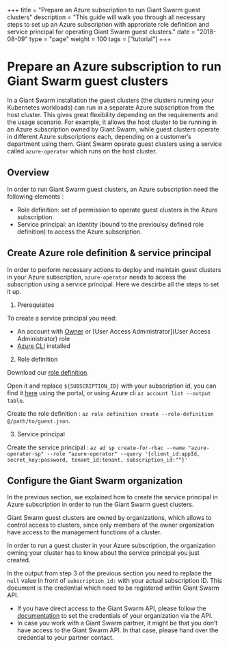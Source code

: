 +++
title = "Prepare an Azure subscription to run Giant Swarm guest clusters"
description = "This guide will walk you through all necessary steps to set up an Azure subscription with approriate role definition and service principal for operating Giant Swarm guest clusters."
date = "2018-08-09"
type = "page"
weight = 100
tags = ["tutorial"]
+++

# Prepare an Azure subscription to run Giant Swarm guest clusters

In a Giant Swarm installation the guest clusters (the clusters running your Kubernetes workloads) can run in a separate Azure subscription from the host cluster. This gives great flexibility depending on the requirements and the usage scenario. For example, it allows the host cluster to be running in an Azure subscription owned by Giant Swarm, while guest clusters operate in different Azure subscriptions each, depending on a customer’s department using them.
Giant Swarm operate guest clusters using a service called `azure-operator` which runs on the host cluster.

## Overview

In order to run Giant Swarm guest clusters, an Azure subscription need the following elements :

- Role definition: set of permission to operate guest clusters in the Azure subscription.
- Service principal: an identity (bound to the previoulsy defined role definition) to access the Azure subscription.

## Create Azure role definition & service principal

In order to perform necessary actions to deploy and maintain guest clusters in your Azure subscription, `azure-operator` needs to access the subscription using a service principal.
Here we descirbe all the steps to set it up.

1. Prerequisites

To create a service principal you need:

- An account with [Owner](https://docs.microsoft.com/en-us/azure/role-based-access-control/built-in-roles#owner) or [User Access Administrator](User Access Administrator) role
- [Azure CLI](https://docs.microsoft.com/en-us/cli/azure/install-azure-cli) installed

2. Role definition

Download our [role definition](https://raw.githubusercontent.com/giantswarm/azure-operator/38caa99efac9db440433c73646de54a5478f8cb6/policies/guest.json).

Open it and replace `${SUBSCRIPTION_ID}` with your subscription id, you can find it [here](https://portal.azure.com/#blade/Microsoft_Azure_Billing/SubscriptionsBlade) using the portal, or using Azure cli `az account list --output table`.

Create the role definition : `az role definition create --role-definition @/path/to/guest.json`.

3. Service principal

Create the service principal : `az ad sp create-for-rbac --name "azure-operator-sp" --role "azure-operator" --query '{client_id:appId, secret_key:password, tenant_id:tenant, subscription_id:""}'`

## Configure the Giant Swarm organization

In the previous section, we explained how to create the service principal in Azure subscription in order to run the Giant Swarm guest clusters.

Giant Swarm guest clusters are owned by organizations, which allows to control access to clusters, since only members of the owner organization have access to the management functions of a cluster.

In order to run a guest cluster in your Azure subscription, the organization owning your cluster has to know about the service principal you just created.

In the output from step 3 of the previous section you need to replace the `null` value in front of `subscription_id:` with your actual subscription ID. This document is the credential which need to be registered within Giant Swarm API.

- If you have direct access to the Giant Swarm API, please follow the [documentation](https://docs.giantswarm.io/api/#operation/addCredentials) to set the credentials of your organization via the API.
- In case you work with a Giant Swarm partner, it might be that you don’t have access to the Giant Swarm API. In that case, please hand over the credential to your partner contact.
